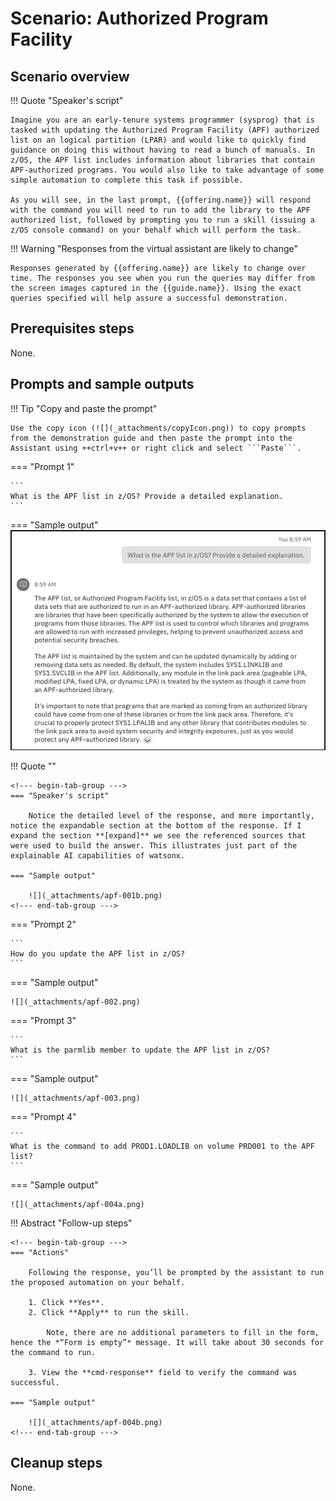 # Scenario: Authorized Program Facility
## Scenario overview
!!! Quote "Speaker's script"

    Imagine you are an early-tenure systems programmer (sysprog) that is tasked with updating the Authorized Program Facility (APF) authorized list on an logical partition (LPAR) and would like to quickly find guidance on doing this without having to read a bunch of manuals. In z/OS, the APF list includes information about libraries that contain APF-authorized programs. You would also like to take advantage of some simple automation to complete this task if possible. 
    
    As you will see, in the last prompt, {{offering.name}} will respond with the command you will need to run to add the library to the APF authorized list, followed by prompting you to run a skill (issuing a z/OS console command) on your behalf which will perform the task.

!!! Warning "Responses from the virtual assistant are likely to change"

    Responses generated by {{offering.name}} are likely to change over time. The responses you see when you run the queries may differ from the screen images captured in the {{guide.name}}. Using the exact queries specified will help assure a successful demonstration.

## Prerequisites steps
None.
## Prompts and sample outputs
!!! Tip "Copy and paste the prompt"

    Use the copy icon (![](_attachments/copyIcon.png)) to copy prompts from the demonstration guide and then paste the prompt into the Assistant using ++ctrl+v++ or right click and select ```Paste```.

<!--- begin-tab-group --->
=== "Prompt 1"

    ```
    What is the APF list in z/OS? Provide a detailed explanation.
    ```

=== "Sample output"
    ![](_attachments/apf-001.png)
<!--- end-tab-group --->

!!! Quote ""

    <!--- begin-tab-group --->
    === "Speaker's script"
    
        Notice the detailed level of the response, and more importantly, notice the expandable section at the bottom of the response. If I expand the section **[expand]** we see the referenced sources that were used to build the answer. This illustrates just part of the explainable AI capabilities of watsonx.
    
    === "Sample output"
    
        ![](_attachments/apf-001b.png)        
    <!--- end-tab-group --->

<!--- begin-tab-group --->
=== "Prompt 2"

    ```
    How do you update the APF list in z/OS?
    ```
=== "Sample output"

    ![](_attachments/apf-002.png)
<!--- end-tab-group --->
<!--- begin-tab-group --->
=== "Prompt 3"

    ```
    What is the parmlib member to update the APF list in z/OS?
    ```

=== "Sample output"

    ![](_attachments/apf-003.png)

<!--- end-tab-group --->
<!--- begin-tab-group --->
=== "Prompt 4"
    
    ```
    What is the command to add PROD1.LOADLIB on volume PRD001 to the APF list?
    ```
    
=== "Sample output"

    ![](_attachments/apf-004a.png)
<!--- end-tab-group --->
!!! Abstract "Follow-up steps"

    <!--- begin-tab-group --->
    === "Actions"

        Following the response, you’ll be prompted by the assistant to run the proposed automation on your behalf. 
    
        1. Click **Yes**.
        2. Click **Apply** to run the skill. 
        
            Note, there are no additional parameters to fill in the form, hence the *“Form is empty”* message. It will take about 30 seconds for the command to run.

        3. View the **cmd-response** field to verify the command was successful.

    === "Sample output"
    
        ![](_attachments/apf-004b.png)
    <!--- end-tab-group --->
## Cleanup steps
None.
